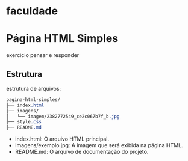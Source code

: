 # faculdade
# Página HTML Simples

exercicio pensar e responder 

## Estrutura 
estrutura de arquivos:
```css
pagina-html-simples/
├── index.html
├── imagens/
│   └── imagem/2382772549_ce2c067b7f_b.jpg
├── style.css
├── README.md
```
* index.html: O arquivo HTML principal.
* imagens/exemplo.jpg: A imagem que será exibida na página HTML.
* README.md: O arquivo de documentação do projeto.

